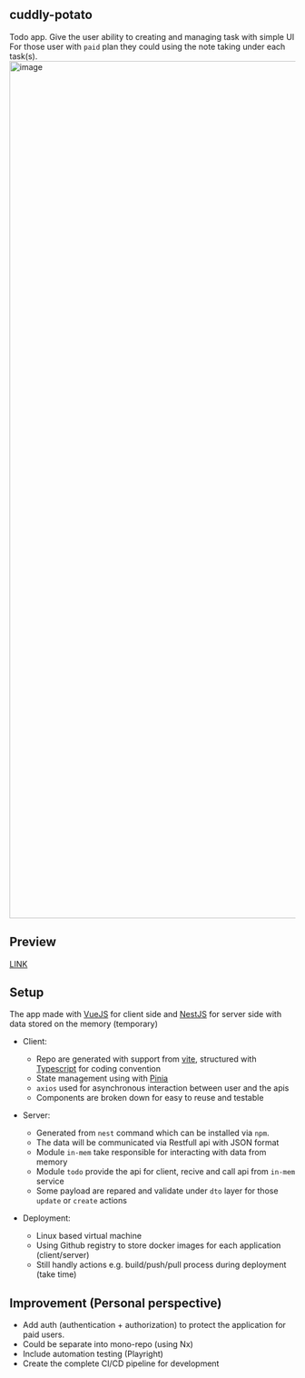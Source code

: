 ## cuddly-potato
Todo app. Give the user ability to creating and managing task with simple UI 
<br />
For those user with `paid` plan they could using the note taking under each task(s).
<img width="1509" alt="image" src="https://github.com/user-attachments/assets/59579474-076a-45c6-b170-4508740a1b4c">


## Preview 
[LINK](http://20.198.218.49/todos)

## Setup
The app made with [VueJS](vuejs.org) for client side and [NestJS](nestjs.com) for server side with data stored on the memory (temporary)

- Client:
  + Repo are generated with support from [vite](vite.dev), structured with [Typescript](https://www.typescriptlang.org/) for coding convention
  + State management using with [Pinia](https://pinia.vuejs.org/)
  + `axios` used for asynchronous interaction between user and the apis
  + Components are broken down for easy to reuse and testable
 
- Server:
  + Generated from `nest` command which can be installed via `npm`.
  + The data will be communicated via Restfull api with JSON format
  + Module `in-mem` take responsible for interacting with data from memory
  + Module `todo` provide the api for client, recive and call api from `in-mem` service
  + Some payload are repared and validate under `dto` layer for those `update` or `create` actions
 
- Deployment:
  + Linux based virtual machine
  + Using Github registry to store docker images for each application (client/server)
  + Still handly actions e.g. build/push/pull process during deployment (take time)
 
## Improvement (Personal perspective)
- Add auth (authentication + authorization) to protect the application for paid users.
- Could be separate into mono-repo (using Nx)
- Include automation testing (Playright)
- Create the complete CI/CD pipeline for development
